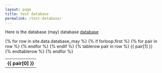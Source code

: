 ```yaml
---
layout: page
title: test database
permalink: /test-database/
---
```


Here is the database (may)
database [database]

<table>
  {% for row in site.data.database_may %}
    {% if forloop.first %}
    <tr>
      {% for pair in row %}
        <th>{{ pair[0] }}</th>
      {% endfor %}
    </tr>
    {% endif %}
    {% tablerow pair in row %}
      {{ pair[1] }}
    {% endtablerow %}
  {% endfor %}
</table>


[database]: https://docs.google.com/spreadsheets/d/e/2PACX-1vTNfntt8VumPBAZNOWf1iwf3f1SAtgQUwWXuNT8GJuUAuco7EuYJruaLXGk54S4W2mwryrTma9clfb7/pubhtml
